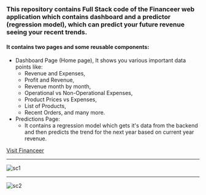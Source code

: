 ### This repository contains Full Stack code of the Financeer web application which contains dashboard and a predictor (regression model), which can predict your future revenue seeing your recent trends.

#### It contains two pages and some reusable components:
* Dashboard Page (Home page), It shows you various important data points like: 
  * Revenue and Expenses, 
  * Profit and Revenue, 
  * Revenue month by month,
  * Operational vs Non-Operational Expenses,
  * Product Prices vs Expenses,
  * List of Products,
  * Recent Orders, and many more.
* Predictions Page: 
  * It contains a regression model which gets it's data from the backend and then predicts the trend for the next year based on current year revenue.

[Visit Financeer](https://financeer-qeo8.onrender.com)

***
![sc1](https://github.com/Shahreyar00/Hiverr-FullStack-MERN/assets/70688937/fc173769-4d4c-40e9-864f-898164a02a1f)
***
![sc2](https://github.com/Shahreyar00/Hiverr-FullStack-MERN/assets/70688937/f30ef8b0-2b62-4bb3-87f3-8a739a92f744)
